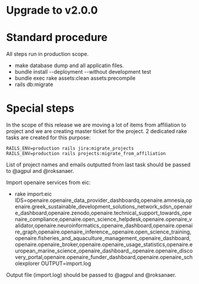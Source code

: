 # Upgrade to v2.0.0

# Standard procedure

All steps run in production scope.

- make database dump and all applicatin files.
- bundle install --deployment --without development test
- bundle exec rake assets:clean assets:precompile
- rails db:migrate

# Special steps
In the scope of this release we are moving a lot of items from affiliation to
project and we are creating master ticket for the project. 2 dedicated rake
tasks are created for this purpose:

```
RAILS_ENV=production rails jira:migrate_projects
RAILS_ENV=production rails projects:migrate_from_affiliation
```

List of project names and emails outputted from last task
should be passed to @agpul and @roksanaer.

Import openaire services from eic:

- rake import:eic IDS=openaire.openaire_data_provider_dashboardq,openaire.amnesia,openaire.greek_sustainable_development_solutions_network_sdsn_openaire_dashboard,openaire.zenodo,openaire.technical_support_towards_openaire_compliance,openaire.open_science_helpdesk,openaire.openaire_validator,openaire.neuroinformatics_openaire_dashboard,openaire.openaire_graph,openaire.openaire_inference_,openaire.open_science_training,openaire.fisheries_and_aquaculture_management_openaire_dashboard,openaire.openaire_broker,openaire.openaire_usage_statistics,openaire.european_marine_science_openaire_dashboard_,openaire.openaire_discovery_portal,openaire.openaire_funder_dashboard,openaire.openaire_scholexplorer OUTPUT=import.log

Output file (import.log) should be passed to @agpul and @roksanaer.

